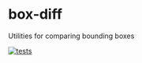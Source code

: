 # box-diff
Utilities for comparing bounding boxes

[![tests](https://github.com/kevinsbarnard/box-diff/workflows/tests/badge.svg)](https://github.com/kevinsbarnard/box-diff/actions/workflows/tests.yml)

